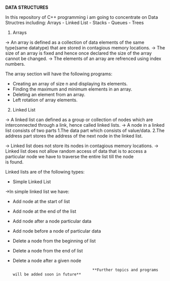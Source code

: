 **DATA STRUCTURES**

In this repository of C++ programming i am going to concentrate on Data Structres including: Arrays - Linked List - Stacks - Queues - Trees

1. Arrays

-> An array is defined as a collection of data elements of the same type(same datatype) that are stored in contagious memory locations.
-> The size of an array is fixed and hence once declared the size of the array cannot be changed.
-> The elements of an array are refrenced using index numbers.

The array section will have the following programs:

* Creating an array of size n and displaying its elements.
* Finding the maximum and minimum elements in an array.
* Deleting an element from an array.
* Left rotation of array elements.

2. Linked List
     
-> A linked list can defined as a group or collection of nodes which are interconnected through a link, hence called linked lists.
-> A node in a linked list consists of two parts 1.The data part which consists of value/data.
                                                 2.The address part stores the address of the next node in the linked list.

-> Linked list does not store its nodes in contagious memory locations.
-> Linked list does not allow random access of data that is to access a particular node we have to traverse the entire list till the node      
   is found.

Linked lists are of the following types:

* Simple Linked List

->In simple linked list we have:

* Add node at the start of list
* Add node at the end of the list
* Add node after a node particular data
* Add node before a node of particular data
* Delete a node from the beginning of list
* Delete a node from the end of list
* Delete a node after a given node

    

                                         **Further topics and programs will be added soon in future** 
 




